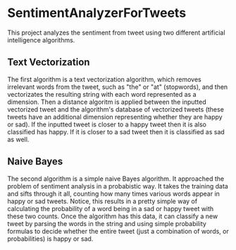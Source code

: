 # SentimentAnalyzerForTweets
This project analyzes the sentiment from tweet using two different artificial intelligence algorithms.

## Text Vectorization
The first algorithm is a text vectorization algorithm, which removes irrelevant words from the tweet, such as "the" or "at" (stopwords), and then vectorizates the resulting string with each word represented as a dimension. Then a distance algoritm is applied between the inputted vectorized tweet and the algorithm's database of vectorized tweets (these tweets have an additional dimension representing whether they are happy or sad). If the inputted tweet is closer to a happy tweet then it is also classified has happy. If it is closer to a sad tweet then it is classified as sad as well.

## Naive Bayes
The second algorithm is a simple naive Bayes algorithm. It approached the problem of sentiment analysis in a probabistic way. It takes the training data and sifts through it all, counting how many times various words appear in happy or sad tweets. Notice, this results in a pretty simple way of calculating the probability of a word being in a sad or happy tweet with these two counts. Once the algorithm has this data, it can classify a new tweet by parsing the words in the string and using simple probability formulas to decide whether the entire tweet (just a combination of words, or  probabilities) is happy or sad.
